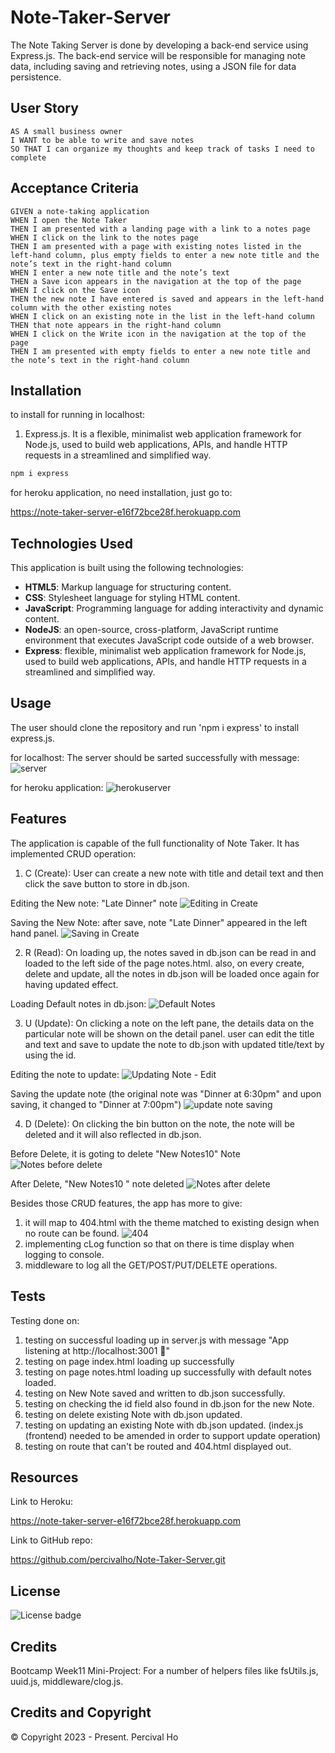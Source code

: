 # Note-Taker-Server

The Note Taking Server is done by developing a back-end service using Express.js. The back-end service will be responsible for managing note data, including saving and retrieving notes, using a JSON file for data persistence.


## User Story

```
AS A small business owner
I WANT to be able to write and save notes
SO THAT I can organize my thoughts and keep track of tasks I need to complete
```


## Acceptance Criteria

```
GIVEN a note-taking application
WHEN I open the Note Taker
THEN I am presented with a landing page with a link to a notes page
WHEN I click on the link to the notes page
THEN I am presented with a page with existing notes listed in the left-hand column, plus empty fields to enter a new note title and the note’s text in the right-hand column
WHEN I enter a new note title and the note’s text
THEN a Save icon appears in the navigation at the top of the page
WHEN I click on the Save icon
THEN the new note I have entered is saved and appears in the left-hand column with the other existing notes
WHEN I click on an existing note in the list in the left-hand column
THEN that note appears in the right-hand column
WHEN I click on the Write icon in the navigation at the top of the page
THEN I am presented with empty fields to enter a new note title and the note’s text in the right-hand column
```

## Installation
  
to install for running in localhost:
1. Express.js. It is a flexible, minimalist web application framework for Node.js, used to build web applications, APIs, and handle HTTP requests in a streamlined and simplified way.

  ```md
  npm i express
  ```

for heroku application, no need installation, just go to:

https://note-taker-server-e16f72bce28f.herokuapp.com



## Technologies Used

This application is built using the following technologies:

- **HTML5**: Markup language for structuring content.
- **CSS**: Stylesheet language for styling HTML content.
- **JavaScript**: Programming language for adding interactivity and dynamic content.
- **NodeJS**: an open-source, cross-platform, JavaScript runtime environment that executes JavaScript code outside of a web browser.
- **Express**:  flexible, minimalist web application framework for Node.js, used to build web applications, APIs, and handle HTTP requests in a streamlined and simplified way.


## Usage

The user should clone the repository and run 'npm i express' to install express.js.  

for localhost:
The server should be sarted successfully with message:
![server](examples/server.png)

for heroku application:
![herokuserver](examples/herokuserver.png)



## Features

The application is capable of the full functionality of Note Taker.
It has implemented CRUD operation:
1. C (Create): 
User can create a new note with title and detail text and then click the save button to store in db.json.

Editing the New note: "Late Dinner" note
![Editing in Create](examples/Cedit.png)

Saving the New Note: after save, note "Late Dinner" appeared in the left hand panel.
![Saving in Create](examples/Csave.png)


2. R (Read):
On loading up, the notes saved in db.json can be read in and loaded to the left side of the page notes.html.  also, on every create, delete and update, all the notes in db.json will be loaded once again for having updated effect.

Loading Default notes in db.json:
![Default Notes](examples/Rdefault.png)

3. U (Update):
On clicking a note on the left pane, the details data on the particular note will be shown on the detail panel. user can edit the title and text and save to update the note to db.json with updated title/text by using the id.

Editing the note to update:
![Updating Note - Edit](examples/Uedit.png)

Saving the update note (the original note was "Dinner at 6:30pm" and upon saving, it changed to "Dinner at 7:00pm")
![update note saving](examples/Usave.png)

4. D (Delete):
On clicking the bin button on the note, the note will be deleted and it will also reflected in db.json.

Before Delete, it is goting to delete "New Notes10" Note 
![Notes before delete](examples/Dbefore.png)

After Delete, "New Notes10 " note deleted
![Notes after delete](examples/Dafter.png)

Besides those CRUD features, the app has more to give:
1.  it will map to 404.html with the theme matched to existing design when no route can be found.
![404](examples/404.png)
2.  implementing cLog function so that on there is time display when logging to console.
3.  middleware to log all the GET/POST/PUT/DELETE operations.



## Tests

Testing done on:

1. testing on successful loading up in server.js with message "App listening at http://localhost:3001 🚀"
2. testing on page index.html loading up successfully
3. testing on page notes.html loading up successfully with default notes loaded.
4. testing on New Note saved and written to db.json successfully.
5. testing on checking the id field also found in db.json for the new Note.
6. testing on delete existing Note with db.json updated.
7. testing on updating an existing Note with db.json updated. (index.js (frontend) needed to be amended in order to support update operation)
8. testing on route that can't be routed and 404.html displayed out.


## Resources

Link to Heroku:

https://note-taker-server-e16f72bce28f.herokuapp.com


Link to GitHub repo:

https://github.com/percivalho/Note-Taker-Server.git




## License 

![License badge](https://img.shields.io/badge/license-MIT-blue.svg)


## Credits
Bootcamp Week11 Mini-Project: 
For a number of helpers files like fsUtils.js, uuid.js, middleware/clog.js.


## Credits and Copyright 
&copy; Copyright 2023 - Present. Percival Ho
